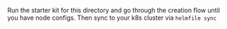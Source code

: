 Run the starter kit for this directory and go through the creation flow until you have node configs.
Then sync to your k8s cluster via `helmfile sync`
